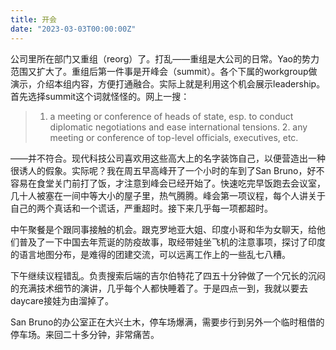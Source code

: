 ```yaml
---
title: 开会
date: "2023-03-03T00:00:00Z"
---
```


公司里所在部门又重组（reorg）了。打乱——重组是大公司的日常。Yao的势力范围又扩大了。重组后第一件事是开峰会（summit）。各个下属的workgroup做演示，介绍本组内容，方便打通融合。实际上就是利用这个机会展示leadership。首先选择summit这个词就怪怪的。网上一搜：

>1. a meeting or conference of heads of state, esp. to conduct diplomatic negotiations and ease international tensions. 2. any meeting or conference of top-level officials, executives, etc.

——并不符合。现代科技公司喜欢用这些高大上的名字装饰自己，以便营造出一种很诱人的假象。实际呢？我在周五早高峰开了一个小时的车到了San Bruno，好不容易在食堂关门前打了饭，才注意到峰会已经开始了。快速吃完早饭跑去会议室，几十人被塞在一间中等大小的屋子里，热气腾腾。峰会第一项议程，每个人讲关于自己的两个真话和一个谎话，严重超时。接下来几乎每一项都超时。

中午聚餐是个跟同事接触的机会。跟克罗地亚大姐、印度小哥和华为女聊天，给他们普及了一下中国去年荒诞的防疫故事，取经带娃坐飞机的注意事项，探讨了印度的语言地图分布，是难得的团建交流，可以远离工作上的一些乱七八糟。

下午继续议程错乱。负责搜索后端的吉尔伯特花了四五十分钟做了一个冗长的沉闷的充满技术细节的演讲，几乎每个人都快睡着了。于是四点一到，我就以要去daycare接娃为由溜掉了。

San Bruno的办公室正在大兴土木，停车场爆满，需要步行到另外一个临时租借的停车场。来回二十多分钟，非常痛苦。
